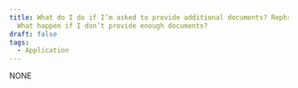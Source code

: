 ```yaml
---
title: What do I do if I’m asked to provide additional documents? Rephrase- to
  What happen if I don’t provide enough documents?
draft: false
tags:
  - Application
---
```

NONE